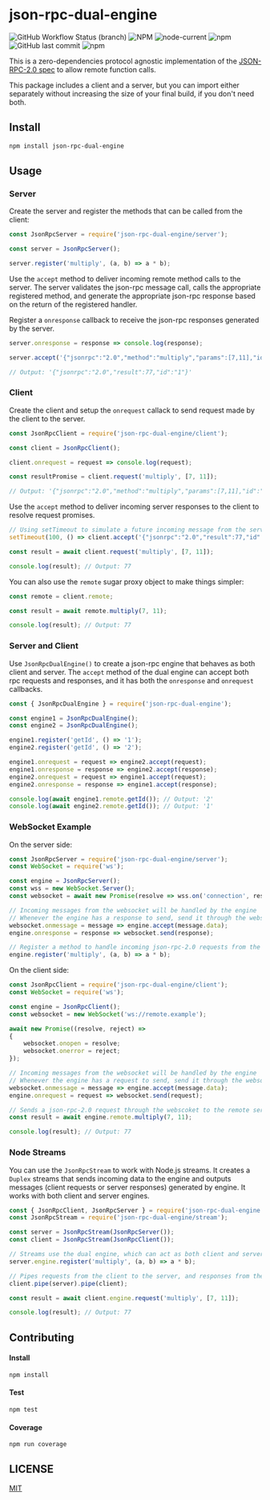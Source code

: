 # json-rpc-dual-engine
![GitHub Workflow Status (branch)](https://img.shields.io/github/workflow/status/leonardoraele/json-rpc-dual-engine/Test/master)
![NPM](https://img.shields.io/npm/l/json-rpc-dual-engine)
![node-current](https://img.shields.io/node/v/json-rpc-dual-engine)
![npm](https://img.shields.io/npm/v/json-rpc-dual-engine)
![GitHub last commit](https://img.shields.io/github/last-commit/leonardoraele/json-rpc-dual-engine)
![npm](https://img.shields.io/npm/dw/json-rpc-dual-engine)

This is a zero-dependencies protocol agnostic implementation of the [JSON-RPC-2.0 spec] to allow remote function calls.

This package includes a client and a server,
but you can import either separately without increasing the size of your final build, if you don't need both.

[JSON-RPC-2.0 spec]: https://www.jsonrpc.org/specification

## Install

```bash
npm install json-rpc-dual-engine
```

## Usage

### Server
Create the server and register the methods that can be called from the client:

```js
const JsonRpcServer = require('json-rpc-dual-engine/server');

const server = JsonRpcServer();

server.register('multiply', (a, b) => a * b);
```

Use the `accept` method to deliver incoming remote method calls to the server.
The server validates the json-rpc message call, calls the appropriate registered method,
and generate the appropriate json-rpc response based on the return of the registered handler.

Register a `onresponse` callback to receive the json-rpc responses generated by the server.

```js
server.onresponse = response => console.log(response);

server.accept('{"jsonrpc":"2.0","method":"multiply","params":[7,11],"id":"1"}');

// Output: '{"jsonrpc":"2.0","result":77,"id":"1"}'
```

### Client
Create the client and setup the `onrequest` callack to send request made by the client to the server.

```js
const JsonRpcClient = require('json-rpc-dual-engine/client');

const client = JsonRpcClient();

client.onrequest = request => console.log(request);

const resultPromise = client.request('multiply', [7, 11]);

// Output: '{"jsonrpc":"2.0","method":"multiply","params":[7,11],"id":"1"}'
```

Use the `accept` method to deliver incoming server responses to the client to resolve request promises.

```js
// Using setTimeout to simulate a future incoming message from the server
setTimeout(100, () => client.accept('{"jsonrpc":"2.0","result":77,"id":"2"}'));

const result = await client.request('multiply', [7, 11]);

console.log(result); // Output: 77
```

You can also use the `remote` sugar proxy object to make things simpler:

```js
const remote = client.remote;

const result = await remote.multiply(7, 11);

console.log(result); // Output: 77
```

### Server and Client

Use `JsonRpcDualEngine()` to create a json-rpc engine that behaves as both client and server.
The `accept` method of the dual engine can accept both rpc requests and responses,
and it has both the `onresponse` and `onrequest` callbacks.

```js
const { JsonRpcDualEngine } = require('json-rpc-dual-engine');

const engine1 = JsonRpcDualEngine();
const engine2 = JsonRpcDualEngine();

engine1.register('getId', () => '1');
engine2.register('getId', () => '2');

engine1.onrequest = request => engine2.accept(request);
engine1.onresponse = response => engine2.accept(response);
engine2.onrequest = request => engine1.accept(request);
engine2.onresponse = response => engine1.accept(response);

console.log(await engine1.remote.getId()); // Output: '2'
console.log(await engine2.remote.getId()); // Output: '1'
```

### WebSocket Example

On the server side:

```js
const JsonRpcServer = require('json-rpc-dual-engine/server');
const WebSocket = require('ws');

const engine = JsonRpcServer();
const wss = new WebSocket.Server();
const websocket = await new Promise(resolve => wss.on('connection', resolve));

// Incoming messages from the websocket will be handled by the engine
// Whenever the engine has a response to send, send it through the websocket
websocket.onmessage = message => engine.accept(message.data);
engine.onresponse = response => websocket.send(response);

// Register a method to handle incoming json-rpc-2.0 requests from the client
engine.register('multiply', (a, b) => a * b);
```

On the client side:

```js
const JsonRpcClient = require('json-rpc-dual-engine/client');
const WebSocket = require('ws');

const engine = JsonRpcClient();
const websocket = new WebSocket('ws://remote.example');

await new Promise((resolve, reject) =>
{
	websocket.onopen = resolve;
	websocket.onerror = reject;
});

// Incoming messages from the websocket will be handled by the engine
// Whenever the engine has a request to send, send it through the websocket
websocket.onmessage = message => engine.accept(message.data);
engine.onrequest = request => websocket.send(request);

// Sends a json-rpc-2.0 request through the webscoket to the remote server and waits for the response
const result = await engine.remote.multiply(7, 11);

console.log(result); // Output: 77
```

### Node Streams

You can use the `JsonRpcStream` to work with Node.js streams.
It creates a `Duplex` streams that sends incoming data to the engine
and outputs messages (client requests or server responses) generated by engine.
It works with both client and server engines.

```js
const { JsonRpcClient, JsonRpcServer } = require('json-rpc-dual-engine');
const JsonRpcStream = require('json-rpc-dual-engine/stream');

const server = JsonRpcStream(JsonRpcServer());
const client = JsonRpcStream(JsonRpcClient());

// Streams use the dual engine, which can act as both client and server
server.engine.register('multiply', (a, b) => a * b);

// Pipes requests from the client to the server, and responses from the server back to the client
client.pipe(server).pipe(client);

const result = await client.engine.request('multiply', [7, 11]);

console.log(result); // Output: 77
```

## Contributing

#### Install

	npm install

#### Test

	npm test

#### Coverage

	npm run coverage

## LICENSE

[MIT](./LICENSE.md)
